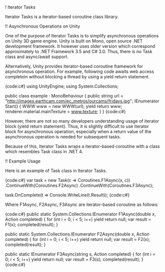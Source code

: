 ! Iterator Tasks

Iterator Tasks is a iterator-based coroutine class library.

!! Asynchronous Operations on Unity

One of the purpose of Iterator Tasks is to simplify asynchronous operations on Unity 3D game engine. Unity is built on Mono, open source .NET development framework. It however uses older version which correspond approximately to .NET Framework 3.5 and C# 3.0. Thus, there is no Task class and async/await support.

Alternatively, Unity provides iterator-based coroutine framework for asynchronous operation. For example, following code awaits web access completoin without blocking a thread by using a yield return statement.

{code:c#}
using UnityEngine;
using System.Collections;

public class example : MonoBehaviour
{
    public string url = "http://images.earthcam.com/ec_metros/ourcams/fridays.jpg";
    IEnumerator Start()
    {
        WWW www = new WWW(url);
        yield return www;
        renderer.material.mainTexture = www.texture;
    }
}
{code:c#}

However, there are not so many developers understanding usage of iterator block (yield return statement). Thus, it is slightly difficult to use iterator block for asynchronous operation, especially when a return value of the asynchronous operation is needed for subsequent tasks.

Because of this, Iterator Tasks wraps a  iterator-based coroutine with a class which resembles Task class in .NET 4.

!! Example Usage

Here is an example of Task class in Iterator Tasks.

{code:c#}
var task = new Task<double>(c => Coroutines.F1Async(x, c))
    .ContinueWith<string>(Coroutines.F2Async)
    .ContinueWith<int>(Coroutines.F3Async);

task.OnComplete(t => Console.WriteLine(t.Result));
{code:c#}

Where F1Async, F2Async, F3Async are iterator-based coroutine as follows:

{code:c#}
public static System.Collections.IEnumerator F1Async(double x, Action<double> completed)
{
  for (int i = 0; i < 5; i++) yield return null;
	var result = F1(x);
	completed(result);
}

public static System.Collections.IEnumerator F2Async(double x, Action<string> completed)
{
	for (int i = 0; i < 5; i++) yield return null;
	var result = F2(x);
	completed(result);
}

public static IEnumerator F3Async(string s, Action<int> completed)
{
	for (int i = 0; i < 5; i++) yield return null;
	var result = F3(s);
	completed(result);
}
{code:c#}
